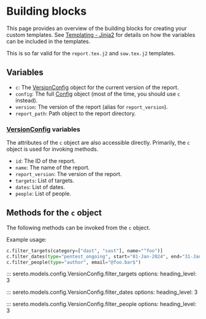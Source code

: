 # Building blocks

This page provides an overview of the building blocks for creating your custom templates. See [Templating - Jinja2](../concepts/idea.md#templating-jinja2) for details on how the variables can be included in the templates.

This is so far valid for the `report.tex.j2` and `sow.tex.j2` templates.

## Variables

- `c`: The [VersionConfig](../reference/models/config.md#sereto.models.config.VersionConfig) object for the current version of the report.
- `config`: The full [Config](../reference/models/config.md#sereto.models.config.Config) object (most of the time, you should use `c` instead).
- `version`: The version of the report (alias for `report_version`).
- `report_path`: Path object to the report directory.

### [VersionConfig](../reference/models/config.md#sereto.models.config.VersionConfig) variables

The attributes of the `c` object are also accessible directly. Primarily, the `c` object is used for invoking methods.

- `id`: The ID of the report.
- `name`: The name of the report.
- `report_version`: The version of the report.
- `targets`: List of targets.
- `dates`: List of dates.
- `people`: List of people.


## Methods for the `c` object

The following methods can be invoked from the `c` object.

Example usage:

```py
c.filter_targets(category=["dast", "sast"], name="^foo")]
c.filter_dates(type="pentest_ongoing", start="01-Jan-2024", end="31-Jan-2024")
c.filter_people(type="author", email="@foo.bar$")
```

::: sereto.models.config.VersionConfig.filter_targets
    options:
        heading_level: 3

::: sereto.models.config.VersionConfig.filter_dates
    options:
        heading_level: 3

::: sereto.models.config.VersionConfig.filter_people
    options:
        heading_level: 3
